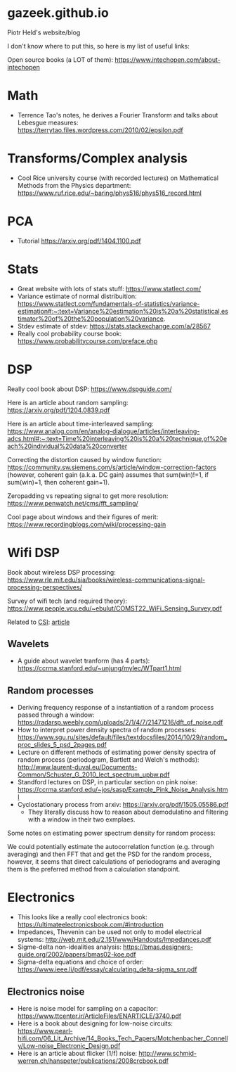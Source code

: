 # gazeek.github.io
Piotr Held's  website/blog

I don't know where to put this, so here is my list of useful links:

Open source books (a LOT of them): https://www.intechopen.com/about-intechopen

# Math
* Terrence Tao's notes, he derives a Fourier Transform and talks about Lebesgue measures: https://terrytao.files.wordpress.com/2010/02/epsilon.pdf


# Transforms/Complex analysis
* Cool Rice university course (with recorded lectures) on Mathematical Methods from the Physics department:
https://www.ruf.rice.edu/~baring/phys516/phys516_record.html

# PCA
* Tutorial https://arxiv.org/pdf/1404.1100.pdf

# Stats
* Great website with lots of stats stuff: https://www.statlect.com/
* Variance estimate of normal distribuition: https://www.statlect.com/fundamentals-of-statistics/variance-estimation#:~:text=Variance%20estimation%20is%20a%20statistical,estimator%20of%20the%20population%20variance.
* Stdev estimate of stdev: https://stats.stackexchange.com/a/28567
* Really cool probability course book: https://www.probabilitycourse.com/preface.php

# DSP
Really cool book about DSP: https://www.dspguide.com/

Here is an article about random sampling: https://arxiv.org/pdf/1204.0839.pdf

Here is an article about time-interleaved sampling: https://www.analog.com/en/analog-dialogue/articles/interleaving-adcs.html#:~:text=Time%20interleaving%20is%20a%20technique,of%20each%20individual%20data%20converter

Correcting the distortion caused by window function: https://community.sw.siemens.com/s/article/window-correction-factors
(however, coherent gain (a.k.a. DC gain) assumes that sum(win)!=1, if sum(win)=1, then coherent gain=1).

Zeropadding vs repeating signal to get more resolution: https://www.penwatch.net/cms/fft_sampling/

Cool page about windows and their figures of merit: https://www.recordingblogs.com/wiki/processing-gain

# Wifi DSP

Book about wireless DSP processing: https://www.rle.mit.edu/sia/books/wireless-communications-signal-processing-perspectives/

Survey of wifi tech (and required theory): https://www.people.vcu.edu/~ebulut/COMST22_WiFi_Sensing_Survey.pdf

Related to [CSI](https://en.wikipedia.org/wiki/Channel_state_information): [article](https://7fa7a724-a-62cb3a1a-s-sites.googlegroups.com/site/mdanishnisar/pubs/21_Robust_Channel_Est_Nisar_TSP_2010.pdf?attachauth=ANoY7cqzw5YcZj4oBRZHWPD6SUu4ZdjKmfpv89ch1vTEkTKc1ppFAWs690GM-ws7WSjUo5M2kyQJPA1pe-yt2sx8_lkuc7nQXIeDwZZbeFsUGtUQ2y3B5MWpv5IcyUwqwnHZYEY20SUSrm-5olD0-1Ijqqq1U9jvg1_qQ_T3x8--52-WxLwTF3f455xIF4fgzQVdO4vpndarl3kDYdATPbkznh23BKVk50VE9Rnj_nI2p-Vc2BwUeQT8mfs4bvvUVukpYrGAzFUi&attredirects=0)

## Wavelets
* A guide about wavelet tranform (has 4 parts): https://ccrma.stanford.edu/~unjung/mylec/WTpart1.html

## Random processes
* Deriving frequency response of a instantiation of a random process passed through a window: https://radarsp.weebly.com/uploads/2/1/4/7/21471216/dft_of_noise.pdf
* How to interpret power density spectra of random processes: https://www.sgu.ru/sites/default/files/textdocsfiles/2014/10/29/random_proc_slides_5_psd_2pages.pdf
* Lecture on different methods of estimating power density spectra of random process (periodogram, Bartlett and Welch's methods): http://www.laurent-duval.eu/Documents-Common/Schuster_G_2010_lect_spectrum_upbw.pdf
* Standford lectures on DSP, in particular section on pink noise: https://ccrma.stanford.edu/~jos/sasp/Example_Pink_Noise_Analysis.html
* Cyclostationary process from arxiv: https://arxiv.org/pdf/1505.05586.pdf
  - They literally discuss how to reason about demodulatino and filtering with a window in their two exmplaes.

Some notes on estimating power spectrum density for random process:

We could potentially estimate the autocorrelation function (e.g. through averaging) and then FFT that and get the PSD for the random process, however, it seems that direct calculations of periodograms and averaging them is the preferred method from a calculation standpoint.

# Electronics

* This looks like a really cool electronics book: https://ultimateelectronicsbook.com/#introduction
* Impedances, Thevenin can be used not only to model electrical systems: http://web.mit.edu/2.151/www/Handouts/Impedances.pdf
* Sigme-delta non-idealities analysis: https://bmas.designers-guide.org/2002/papers/bmas02-koe.pdf
* Sigma-delta equations and choice of order: https://www.ieee.li/pdf/essay/calculating_delta-sigma_snr.pdf

## Electronics noise

* Here is noise model for sampling on a capacitor: https://www.ttcenter.ir/ArticleFiles/ENARTICLE/3740.pdf
* Here is a book about designing for low-noise circuits: https://www.pearl-hifi.com/06_Lit_Archive/14_Books_Tech_Papers/Motchenbacher_Connelly/Low-noise_Electronic_Design.pdf
* Here is an article about flicker (1/f) noise: http://www.schmid-werren.ch/hanspeter/publications/2008crcbook.pdf
